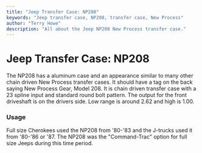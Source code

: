 ```yaml
---
title: "Jeep Transfer Case: NP208"
keywords: "Jeep transfer case, NP208, transfer case, New Process"
author: "Terry Howe"
description: "All about the Jeep NP208 New Process transfer case."
---
```

# Jeep Transfer Case: NP208

The NP208 has a aluminum case and an appearance similar to many other chain driven New Process transfer cases. It should have a tag on the back saying New Process Gear, Model 208. It is chain driven transfer case with a 23 spline input and standard round bolt pattern. The output for the front driveshaft is on the drivers side. Low range is around 2.62 and high is 1.00.

### Usage

Full size Cherokees used the NP208 from '80-'83 and the J-trucks used it from '80-'86 or '87. The NP208 was the "Command-Trac" option for full size Jeeps during this time period.